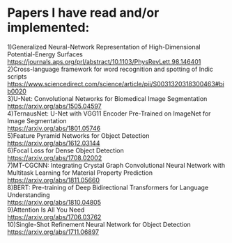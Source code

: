 # Papers I have read and/or implemented:
1)Generalized Neural-Network Representation of High-Dimensional Potential-Energy Surfaces</br>
  https://journals.aps.org/prl/abstract/10.1103/PhysRevLett.98.146401</br>
2)Cross-language framework for word recognition and spotting of Indic scripts</br>
  https://www.sciencedirect.com/science/article/pii/S0031320318300463#bib0020</br>
3)U-Net: Convolutional Networks for Biomedical Image Segmentation</br>
  https://arxiv.org/abs/1505.04597</br>
4)TernausNet: U-Net with VGG11 Encoder Pre-Trained on ImageNet for Image Segmentation</br>
  https://arxiv.org/abs/1801.05746</br>
5)Feature Pyramid Networks for Object Detection</br>
  https://arxiv.org/abs/1612.03144</br>
6)Focal Loss for Dense Object Detection</br>
  https://arxiv.org/abs/1708.02002</br>
7)MT-CGCNN: Integrating Crystal Graph Convolutional Neural Network with Multitask Learning for Material Property Prediction  
  https://arxiv.org/abs/1811.05660</br>
8)BERT: Pre-training of Deep Bidirectional Transformers for Language Understanding</br>
  https://arxiv.org/abs/1810.04805</br>
9)Attention Is All You Need</br>
  https://arxiv.org/abs/1706.03762</br>
10)Single-Shot Refinement Neural Network for Object Detection</br>
  https://arxiv.org/abs/1711.06897</br>
